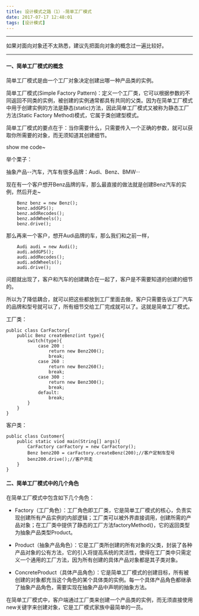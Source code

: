 ```yaml
---
title: 设计模式之路（1）-简单工厂模式
date: 2017-07-17 12:48:01
tags: [设计模式]
---
```


 ---
如果对面向对象还不太熟悉，建议先把面向对象的概念过一遍比较好。

 ---

#### 一、简单工厂模式的概念
简单工厂模式是由一个工厂对象决定创建出哪一种产品类的实例。

简单工厂模式(Simple Factory Pattern)：定义一个工厂类，它可以根据参数的不同返回不同类的实例，被创建的实例通常都具有共同的父类。因为在简单工厂模式中用于创建实例的方法是静态(static)方法，因此简单工厂模式又被称为静态工厂方法(Static Factory Method)模式，它属于类创建型模式。

简单工厂模式的要点在于：当你需要什么，只需要传入一个正确的参数，就可以获取你所需要的对象，而无须知道其创建细节。

show me code~

举个栗子：

抽象产品--汽车，汽车有很多品牌：Audi、Benz、BMW···

现在有一个客户想开Benz品牌的车，那么最直接的做法就是创建Benz汽车的实例，然后开走~

		Benz benz = new Benz();
		benz.addGPS();
		benz.addRecodes();
		benz.addWheels();
		benz.drive();
		
那么再来一个客户，想开Audi品牌的车，那么我们和之前一样，

		Audi audi = new Audi();
		audi.addGPS();
		audi.addRecodes();
		audi.addWheels();
		audi.drive();
		
		
问题就出现了，客户和汽车的创建耦合在一起了，客户是不需要知道的创建的细节的。

所以为了降低耦合，就可以把这些都放到工厂里面去做，客户只需要告诉工厂汽车的品牌和型号就可以了，所有细节交给工厂完成就可以了。这就是简单工厂模式。

工厂类：

	public class CarFactory{
		public Benz createBenz(int type){
			switch(type){
				case 200 :
					return new Benz200();
					break;
				case 260 :
					return new Benz260();
					break;
				case 300 :
					return new Benz300();
					break;
				default:
					break;
			}
		}
	}

客户类：

	public class Customer{
		public static viod main(String[] args){
			CarFactory carFactory = new CarFactory();
			Benz benz200 = carFactory.createBenz(200);//客户定制车型号
			benz200.drive();//客户开走
		}
	}
	
#### 二、简单工厂模式中的几个角色

在简单工厂模式中包含如下几个角色：

* Factory（工厂角色）：工厂角色即工厂类，它是简单工厂模式的核心，负责实现创建所有产品实例的内部逻辑；工厂类可以被外界直接调用，创建所需的产品对象；在工厂类中提供了静态的工厂方法factoryMethod()，它的返回类型为抽象产品类型Product。

* Product（抽象产品角色）：它是工厂类所创建的所有对象的父类，封装了各种产品对象的公有方法，它的引入将提高系统的灵活性，使得在工厂类中只需定义一个通用的工厂方法，因为所有创建的具体产品对象都是其子类对象。

* ConcreteProduct（具体产品角色）：它是简单工厂模式的创建目标，所有被创建的对象都充当这个角色的某个具体类的实例。每一个具体产品角色都继承了抽象产品角色，需要实现在抽象产品中声明的抽象方法。

在简单工厂模式中，客户端通过工厂类来创建一个产品类的实例，而无须直接使用new关键字来创建对象，它是工厂模式家族中最简单的一员。

